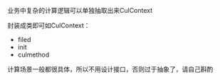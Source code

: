 

业务中复杂的计算逻辑可以单独抽取出来CulContext

封装成类即可如CulContext：
- filed
- init
- culmethod

计算场景一般都很具体，所以不用设计接口，否则过于抽象了，请自己斟酌